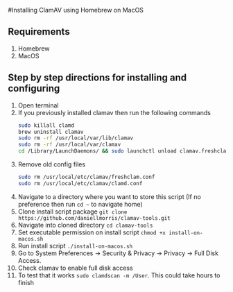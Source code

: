 #Installing ClamAV using Homebrew on MacOS

## Requirements
1. Homebrew
2. MacOS

## Step by step directions for installing and configuring
1. Open terminal
1. If you previously installed clamav then run the following commands
   ```BASH
   sudo killall clamd
   brew uninstall clamav
   sudo rm -rf /usr/local/var/lib/clamav
   sudo rm -rf /usr/local/var/clamav
   cd /Library/LaunchDaemons/ && sudo launchctl unload clamav.freshclam.plist clamav.clamd.plist clamav.clamdscan.plist
   ```
1. Remove old config files
   ```BASH
   sudo rm /usr/local/etc/clamav/freshclam.conf
   sudo rm /usr/local/etc/clamav/clamd.conf
   ```
1. Navigate to a directory where you want to store this script (If no preference then run `cd ~` to navigate home)
1. Clone install script package `git clone https://github.com/daniellmorris/clamav-tools.git`
1. Navigate into cloned directory `cd clamav-tools`
1. Set executable permission on install script `chmod +x install-on-macos.sh`
1. Run install script `./install-on-macos.sh`
1. Go to System Preferences -> Security & Privacy -> Privacy -> Full Disk Access.
1. Check clamav to enable full disk access
1. To test that it works `sudo clamdscan -m /User`. This could take hours to finish
